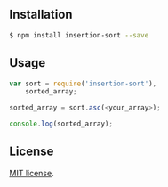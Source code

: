 
## Installation

``` bash
$ npm install insertion-sort --save
```

## Usage

``` javascript
var sort = require('insertion-sort'),
    sorted_array;

sorted_array = sort.asc(<your_array>);

console.log(sorted_array);
```

## License

[MIT license](http://opensource.org/licenses/MIT).
